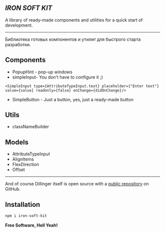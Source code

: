## _IRON SOFT KIT_

A library of ready-made components and utilities for a quick start of development.

---

Библиотека готовых компонентов и утилит для быстрого старта разработки.

## Components

- PopupHint - pop-up windows
- simpleInput- You don't have to configure it ;)

```
<SimpleInput type={AttributeTypeInput.text} placeholder={"Enter text"} value={value} readonly={false} onChange={didOnChange}/>
```

- SimpleButton - Just a button, yes, just a ready-made button

## Utils

- classNameBuilder

## Models

- AttributeTypeInput
- AlignItems
- FlexDirection
- Offset

---

And of course Dillinger itself is open source with a [public repository](https://github.com/nomad-lab-sketch/iron-soft-kit)
on GitHub.

## Installation

```sh
npm i iron-soft-kit
```

**Free Software, Hell Yeah!**
